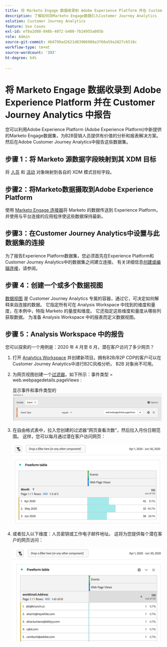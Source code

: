 ```yaml
---
title: 将 Marketo Engage 数据收录到 Adobe Experience Platform 并在 Customer Journey Analytics 中报告
description: 了解如何将Marketo Engage数据引入Customer Journey Analytics
solution: Customer Journey Analytics
feature: Use Cases
exl-id: ef8a2d08-848b-4072-b400-7b24955a085b
role: Admin
source-git-commit: 46d799ad2621d83906908a3f60a59a1027c6518c
workflow-type: tm+mt
source-wordcount: '393'
ht-degree: 64%

---
```


# 将 Marketo Engage 数据收录到 Adobe Experience Platform 并在 Customer Journey Analytics 中报告

您可以利用Adobe Experience Platform (Adobe Experience Platform)中新提供的Marketo Engage数据集，为B2B营销人员提供有价值的分析和报表解决方案。 然后在Adobe Customer Journey Analytics中报告这些数据集。

## 步骤 1：将 Marketo 源数据字段映射到其 XDM 目标

将 [人员](https://experienceleague.adobe.com/docs/experience-platform/sources/connectors/adobe-applications/mapping/marketo.html#persons) 和 [活动](https://experienceleague.adobe.com/docs/experience-platform/sources/connectors/adobe-applications/mapping/marketo.html#activities) 对象映射到各自的 XDM 模式目标字段。

## 步骤2：将Marketo数据摄取到Adobe Experience Platform

使用 [Marketo Engage 连接器](https://experienceleague.adobe.com/docs/experience-platform/sources/connectors/adobe-applications/marketo/marketo.html)将 Marketo 的数据传送到 Experience Platform，并使用与平台连接的应用程序使这些数据保持最新。

## 步骤3：在Customer Journey Analytics中设置与此数据集的连接

为了报告Experience Platform数据集，您必须首先在Experience Platform和Customer Journey Analytics中的数据集之间建立连接。 有关详细信息[创建或编辑连接](https://experienceleague.adobe.com/docs/analytics-platform/using/cja-connections/create-connection.html?lang=zh-Hans)，请参阅。

## 步骤 4：创建一个或多个数据视图

[数据视图](/help/data-views/data-views.md) 是 Customer Journey Analytics 专属的容器，通过它，可决定如何解释来自连接的数据。 它指定所有可在 Analysis Workspace 中找到的维度和量度，在本例中，特指 Marketo 的量度和维度。 它还指定这些维度和量度从哪些列获取数据。 为准备 Analysis Workspace 中的报表而定义数据视图。

## 步骤 5：Analysis Workspace 中的报告

您可以探索的一个用例是：2020 年 4 月至 6 月，潜在客户访问了多少网页？

1. 打开 [Analytics Workspace](/help/analysis-workspace/home.md) 并创建新项目。拥有B2B/B2P CDP的客户可以在Customer Journey Analytics中进行B2C风格分析。 B2B 对象尚不可用。

1. 为网页视图创建一个[过滤器](/help/components/filters/create-filters.md)，如下所示：事件类型 = web.webpagedetails.pageViews :

   显示事件和事件类型的![定义窗口](../assets/marketo-filter.png)

1. 在自由格式表中，拉入您创建的过滤器“网页查看次数”，然后拉入月份日期范围。 这样，您可以每月通过潜在客户访问网页：

   ![自由格式表，按月份显示事件。](../assets/marketo-freeform.png)

1. 或者拉入以下维度：人员密钥或工作电子邮件地址。 这将为您提供每个潜在客户的网页访问：

   ![自由格式表，显示事件和workEmail.Address及网页视图。](../assets/marketo-freeform2.png)
